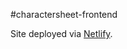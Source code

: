 #charactersheet-frontend

Site deployed via [Netlify](https://charactersheetrecord.netlify.app/characters).
